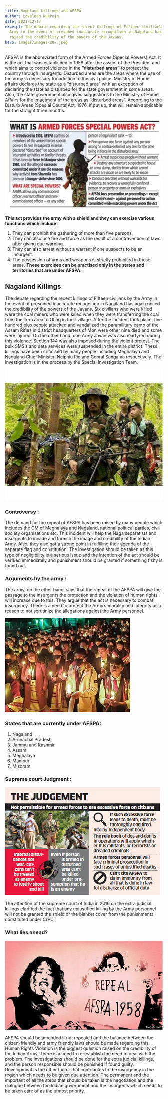 ```yaml
---
title: Nagaland killings and AFSPA
author: Loveleen Kukreja
date: 2021-12-17
excerpt: The debate regarding the recent killings of Fifteen civilians by the
  Army in the event of presumed inaccurate recognition in Nagaland has again
  raised the credibility of the powers of the Javans.
hero: images/images-20-.jpeg
---
```

AFSPA is the abbreviated form of the Armed Forces (Special Powers) Act. It is the act that was established in 1958 after the assent of the President and which aims to control violence in the **“disturbed areas”** to protect the country through insurgents. Disturbed areas are the areas where the use of the army is necessary for addition to the civil police. Ministry of Home affairs declares the state as a “disturbed area” with an exception of declaring the state as disturbed for the state government in some areas. Also, the state government also gives suggestions to the Ministry of Home Affairs for the enactment of the areas as “disturbed areas”. According to the Disturb Areas (Special Courts)Act, 1976, if put up, that will remain applicable for the straight three months. 

![](images/13a2f6fb-4b46-4a14-aee2-adeedfdff013.jfif)


**This act provides the army with a shield and they can exercise various functions which include :**
1. They can prohibit the gathering of more than five persons, 
2. They can also use fire and force as the result of a contravention of laws after giving due warning. 
3. They can also arrest without a warrant if one suspects to be an insurgent.
4. The possession of arms and weapons is strictly prohibited in these areas.
**These exercises can be practised only in the states and territories that are under AFSPA.**

## Nagaland Killings

The debate regarding the recent killings of Fifteen civilians by the Army in the event of presumed inaccurate recognition in Nagaland has again raised the credibility of the powers of the Javans. Six civilians who were killed were the coal miners who were killed when they were transferring the coal from the Teru area to Oting in their village. After the incident took place, five hundred plus people attacked and vandalized the paramilitary camp of the Assam Rifles in district headquarters of Mon were other nine died and some were injured. On the other hand, one Army Javan was also martyred during this violence. Section 144 was also imposed during the violent protest. The bulk SMS’s and data services were suspended in the entire district. These killings have been criticised by many people including Meghalaya and Nagaland Chief Minister, Neiphiu Rio and Conral Sangama respectively. The investigation is in the process by the Special Investigation Team.


![](images/0ae00b98-1725-4afb-a4fb-cb5b8893dfd7.jfif)

### **Controversy :**


The demand for the repeal of AFSPA has been raised by many people which includes the CM of Meghalaya and Nagaland, national political parties, civil society organisations etc. This incident will help the Naga separatists and insurgents to invade and tarnish the image and credibility of the Indian Army. Also, they also got a strong point in fulfilling their agenda of the separate flag and constitution. The investigation should be taken as this type of negligibility is a serious issue and the intention of the act should be verified immediately and punishment should be granted if something fishy is found out.


### **Arguments by the army :**


The army, on the other hand, says that the repeal of the AFSPA will give the passage to the insurgents the protection and the violation of human rights will increase due to this. They argue that the act is necessary to combat insurgency. There is a need to protect the Army’s morality and integrity as a reason to not scrutinize the allegations against the Army personnel.


![](images/016163be-c475-4434-a1bf-eac34f951986.jfif)

### **States that are currently under AFSPA:**


1. Nagaland 
2. Arunachal Pradesh
3. Jammu and Kashmir 
4. Assam
5. Meghalaya
6. Manipur
7. Mizoram


### **Supreme court Judgment :**


![](images/3c9e1711-7627-46dc-b6df-53aa71054263.jfif)

The attention of the supreme court of India in 2016 on the extra judicial killings clarified the fact that any unjustified killing by the Army personnel will not be granted the shield or the blanket cover from the punishments constituted under CrPC.


### **What lies ahead?**

![](images/c99a509b-478e-4b1f-b8d0-cb0a435a2918.jfif)

AFSPA should be amended if not repealed and the balance between the citizen-friendly and army friendly laws should be made regarding this.
Human Rights Violation is the biggest question raised on the credibility of the Indian Army. There is a need to re-establish the need to deal with the problem.
  The investigations should be done for the extra judicial killings, and the person responsible should be punished if found guilty.
Development is the other factor that contributes to the insurgency in the region which needs to be given due attention.
The permanent and the important of all the steps that should be taken is the negotiation and the dialogue between the Indian government and the insurgents which needs to be taken care of as the utmost priority.